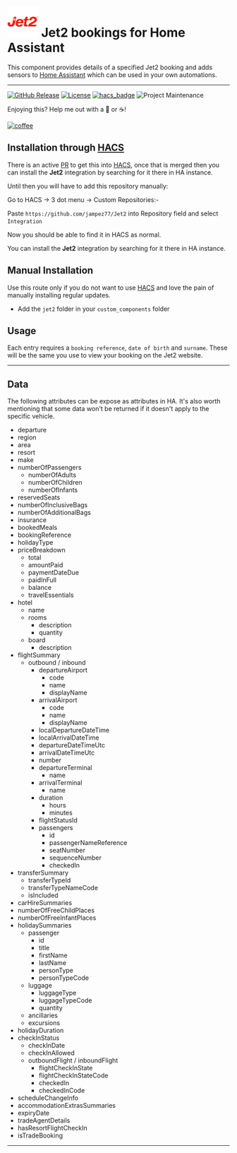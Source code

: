 # ![Logo](https://github.com/jampez77/Jet2/blob/main/logo.png "Jet2 Logo") Jet2 bookings for Home Assistant

This component provides details of a specified Jet2 booking and adds sensors to [Home Assistant](https://www.home-assistant.io/) which can be used in your own automations.

---

[![GitHub Release][releases-shield]][releases]
[![License][license-shield]](LICENSE.md)
[![hacs_badge](https://img.shields.io/badge/HACS-Default-orange.svg?style=for-the-badge)](https://github.com/custom-components/hacs)
![Project Maintenance][maintenance-shield]


Enjoying this? Help me out with a :beers: or :coffee:!

[![coffee](https://www.buymeacoffee.com/assets/img/custom_images/black_img.png)](https://www.buymeacoffee.com/whenitworks)


## Installation through [HACS](https://hacs.xyz/)

There is an active [PR](https://github.com/hacs/default/pull/2647) to get this into [HACS](https://hacs.xyz/), once that is merged then you can install the **Jet2** integration by searching for it there in HA instance.

Until then you will have to add this repository manually:

Go to HACS -> 3 dot menu -> Custom Repositories:- 

Paste `https://github.com/jampez77/Jet2` into Repository field and select `Integration`

Now you should be able to find it in HACS as normal.

You can install the **Jet2** integration by searching for it there in HA instance.

## Manual Installation
Use this route only if you do not want to use [HACS](https://hacs.xyz/) and love the pain of manually installing regular updates.
* Add the `jet2` folder in your `custom_components` folder

## Usage

Each entry requires a `booking reference`, `date of birth` and `surname`. These will be the same you use to view your booking on the Jet2 website.

---
## Data 
The following attributes can be expose as attributes in HA. It's also worth mentioning that some data won't be returned if it doesn't apply to the specific vehicle.

- departure
- region
- area
- resort
- make
- numberOfPassengers
	* numberOfAdults
	* numberOfChildren
	* numberOfInfants
- reservedSeats
- numberOfInclusiveBags
- numberOfAdditionalBags
- insurance
- bookedMeals
- bookingReference
- holidayType
- priceBreakdown
	* total
	* amountPaid
	* paymentDateDue
	* paidInFull
	* balance
	* travelEssentials
- hotel
	* name
	* rooms
		* description
		* quantity
	* board
		* description
- flightSummary
	* outbound / inbound
		* departureAirport
			* code
			* name
			* displayName
		* arrivalAirport
			* code
			* name
			* displayName
		* localDepartureDateTime
		* localArrivalDateTime
		* departureDateTimeUtc
		* arrivalDateTimeUtc
		* number
		* departureTerminal
			* name
		* arrivalTerminal
			* name
		* duration
			* hours
			* minutes
		* flightStatusId
		* passengers
			* id
			* passengerNameReference
			* seatNumber
			* sequenceNumber
			* checkedIn
- transferSummary
	* transferTypeId
	* transferTypeNameCode
	* isIncluded
- carHireSummaries
- numberOfFreeChildPlaces
- numberOfFreeInfantPlaces
- holidaySummaries
	* passenger
		* id
		* title
		* firstName
		* lastName
		* personType
		* personTypeCode
	* luggage
		* luggageType
		* luggageTypeCode
		* quantity
	* ancillaries
	* excursions
- holidayDuration
- checkInStatus
	* checkInDate
	* checkInAllowed
	* outboundFlight / inboundFlight
		* flightCheckInState
		* flightCheckInStateCode
		* checkedIn
		* checkedInCode
- scheduleChangeInfo
- accommodationExtrasSummaries
- expiryDate
- tradeAgentDetails
- hasResortFlightCheckIn
- isTradeBooking

---

[commits-shield]: https://img.shields.io/github/commit-activity/y/jampez77/Jet2.svg?style=for-the-badge
[commits]: https://github.com/jampez77/Jet2/commits/main
[license-shield]: https://img.shields.io/github/license/jampez77/Jet2.svg?style=for-the-badge
[maintenance-shield]: https://img.shields.io/badge/Maintainer-Jamie%20Nandhra--Pezone-blue
[releases-shield]: https://img.shields.io/github/v/release/jampez77/Jet2.svg?style=for-the-badge
[releases]: https://github.com/jampez77/Jet2/releases 
